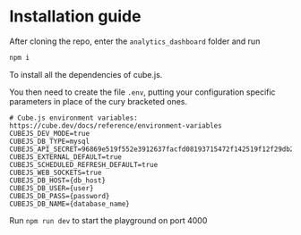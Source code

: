 # Installation guide
After cloning the repo, enter the `analytics_dashboard` folder and run
```bash
npm i
```
To install all the dependencies of cube.js.

You then need to create the file `.env`, putting your configuration specific parameters in place of the cury bracketed ones.
```
# Cube.js environment variables: https://cube.dev/docs/reference/environment-variables
CUBEJS_DEV_MODE=true
CUBEJS_DB_TYPE=mysql
CUBEJS_API_SECRET=96869e519f552e3912637facfd08193715472f142519f12f29db221f34206969127656cb20cb6679c0d5dcca7e10e2df65fa7ee589e4f7087e6a179938f13336
CUBEJS_EXTERNAL_DEFAULT=true
CUBEJS_SCHEDULED_REFRESH_DEFAULT=true
CUBEJS_WEB_SOCKETS=true
CUBEJS_DB_HOST={db_host}
CUBEJS_DB_USER={user}
CUBEJS_DB_PASS={password}
CUBEJS_DB_NAME={database_name}
```

Run `npm run dev` to start the playground on port 4000
